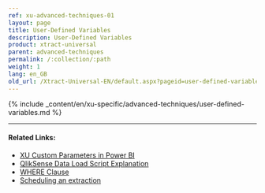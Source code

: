 ```yaml
---
ref: xu-advanced-techniques-01
layout: page
title: User-Defined Variables
description: User-Defined Variables
product: xtract-universal
parent: advanced-techniques
permalink: /:collection/:path
weight: 1
lang: en_GB
old_url: /Xtract-Universal-EN/default.aspx?pageid=user-defined-variables
---
```

{% include _content/en/xu-specific/advanced-techniques/user-defined-variables.md %}

****
#### Related Links:
- [XU Custom Parameters in Power BI](../xu-destinations/Power-BI-Connector/pbi-xuparameters)
- [QlikSense Data Load Script Explanation](../xu-destinations/qliksense-qlikview/settings-in-qlik-sense#qliksense-data-load-script-explanation)
- [WHERE Clause](../table/where-clause)
- [Scheduling an extraction](./scheduling_extraction)